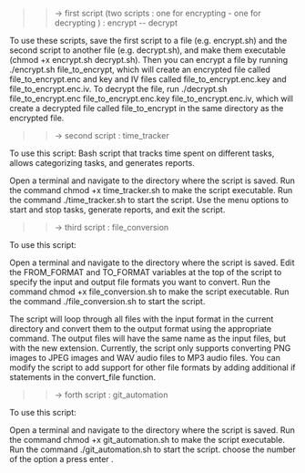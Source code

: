 >>-> first script (two scripts : one for encrypting - one for decrypting ) : encrypt -- decrypt

To use these scripts, save the first script to a file (e.g. encrypt.sh) and the second script to another file (e.g. decrypt.sh), and make them executable (chmod +x encrypt.sh decrypt.sh). Then you can encrypt a file by running ./encrypt.sh file_to_encrypt, which will create an encrypted file called file_to_encrypt.enc and key and IV files called file_to_encrypt.enc.key and file_to_encrypt.enc.iv. To decrypt the file, run ./decrypt.sh file_to_encrypt.enc file_to_encrypt.enc.key file_to_encrypt.enc.iv, which will create a decrypted file called file_to_encrypt in the same directory as the encrypted file.

>>-> second script : time_tracker

To use this script:
Bash script that tracks time spent on different tasks, allows categorizing tasks, and generates reports.

Open a terminal and navigate to the directory where the script is saved.
Run the command chmod +x time_tracker.sh to make the script executable.
Run the command ./time_tracker.sh to start the script.
Use the menu options to start and stop tasks, generate reports, and exit the script.

>>-> third script : file_conversion

To use this script:

Open a terminal and navigate to the directory where the script is saved.
Edit the FROM_FORMAT and TO_FORMAT variables at the top of the script to specify the input and output file formats you want to convert.
Run the command chmod +x file_conversion.sh to make the script executable.
Run the command ./file_conversion.sh to start the script.

The script will loop through all files with the input format in the current directory and convert them to the output format using the appropriate command. The output files will have the same name as the input files, but with the new extension. Currently, the script only supports converting PNG images to JPEG images and WAV audio files to MP3 audio files. You can modify the script to add support for other file formats by adding additional if statements in the convert_file function.

 >>-> forth script : git_automation

 To use this script:

Open a terminal and navigate to the directory where the script is saved.
Run the command chmod +x git_automation.sh to make the script executable.
Run the command ./git_automation.sh to start the script. 
choose the number of the option a press enter .

